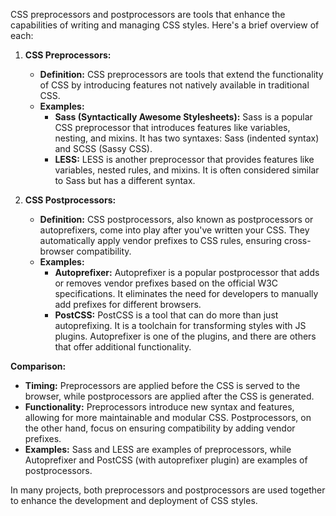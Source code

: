 CSS preprocessors and postprocessors are tools that enhance the capabilities of writing and managing CSS styles. Here's a brief overview of each:

1. **CSS Preprocessors:**
   - **Definition:** CSS preprocessors are tools that extend the functionality of CSS by introducing features not natively available in traditional CSS.
   - **Examples:**
     - **Sass (Syntactically Awesome Stylesheets):** Sass is a popular CSS preprocessor that introduces features like variables, nesting, and mixins. It has two syntaxes: Sass (indented syntax) and SCSS (Sassy CSS).
     - **LESS:** LESS is another preprocessor that provides features like variables, nested rules, and mixins. It is often considered similar to Sass but has a different syntax.

2. **CSS Postprocessors:**
   - **Definition:** CSS postprocessors, also known as postprocessors or autoprefixers, come into play after you've written your CSS. They automatically apply vendor prefixes to CSS rules, ensuring cross-browser compatibility.
   - **Examples:**
     - **Autoprefixer:** Autoprefixer is a popular postprocessor that adds or removes vendor prefixes based on the official W3C specifications. It eliminates the need for developers to manually add prefixes for different browsers.
     - **PostCSS:** PostCSS is a tool that can do more than just autoprefixing. It is a toolchain for transforming styles with JS plugins. Autoprefixer is one of the plugins, and there are others that offer additional functionality.

**Comparison:**
- **Timing:** Preprocessors are applied before the CSS is served to the browser, while postprocessors are applied after the CSS is generated.
- **Functionality:** Preprocessors introduce new syntax and features, allowing for more maintainable and modular CSS. Postprocessors, on the other hand, focus on ensuring compatibility by adding vendor prefixes.
- **Examples:** Sass and LESS are examples of preprocessors, while Autoprefixer and PostCSS (with autoprefixer plugin) are examples of postprocessors.

In many projects, both preprocessors and postprocessors are used together to enhance the development and deployment of CSS styles.